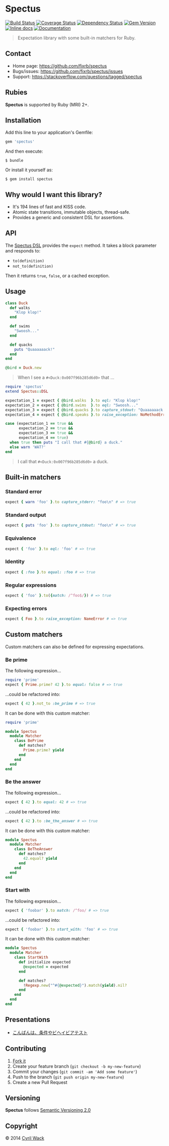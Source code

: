 # Spectus

[![Build Status](https://travis-ci.org/fixrb/spectus.svg?branch=master)](https://travis-ci.org/fixrb/spectus)
[![Coverage Status](http://img.shields.io/coveralls/fixrb/spectus.svg?branch=master)](https://coveralls.io/r/fixrb/spectus)
[![Dependency Status](https://gemnasium.com/fixrb/spectus.svg)](https://gemnasium.com/fixrb/spectus)
[![Gem Version](http://img.shields.io/gem/v/spectus.svg)](https://rubygems.org/gems/spectus)
[![Inline docs](http://inch-ci.org/github/fixrb/spectus.svg?branch=master)](http://inch-ci.org/github/fixrb/spectus)
[![Documentation](http://img.shields.io/:yard-docs-38c800.svg)](http://rubydoc.info/gems/spectus/frames)

> Expectation library with some built-in matchers for Ruby.

## Contact

* Home page: https://github.com/fixrb/spectus
* Bugs/issues: https://github.com/fixrb/spectus/issues
* Support: https://stackoverflow.com/questions/tagged/spectus

## Rubies

__Spectus__ is supported by Ruby (MRI) 2+.

## Installation

Add this line to your application's Gemfile:

```ruby
gem 'spectus'
```

And then execute:

```shell
$ bundle
```

Or install it yourself as:

```shell
$ gem install spectus
```

## Why would I want this library?

* It's 194 lines of fast and KISS code.
* Atomic state transitions, immutable objects, thread-safe.
* Provides a generic and consistent DSL for assertions.

## API

The [Spectus DSL](lib/spectus/dsl.rb) provides the `expect` method.
It takes a block parameter and responds to:

* `to(definition)`
* `not_to(definition)`

Then it returns `true`, `false`, or a cached exception.

## Usage

```ruby
class Duck
  def walks
    "Klop klop!"
  end

  def swims
    "Swoosh..."
  end

  def quacks
    puts "Quaaaaaack!"
  end
end

@bird = Duck.new
```

> When I see a `#<Duck:0x007f96b285d6d0>` that ...

```ruby
require 'spectus'
extend Spectus::DSL

expectation_1 = expect { @bird.walks  }.to eql: "Klop klop!"
expectation_2 = expect { @bird.swims  }.to eql: "Swoosh..."
expectation_3 = expect { @bird.quacks }.to capture_stdout: "Quaaaaaack!\n"
expectation_4 = expect { @bird.speaks }.to raise_exception: NoMethodError

case (expectation_1 == true &&
      expectation_2 == true &&
      expectation_3 == true &&
      expectation_4 == true)
  when true then puts "I call that #{@bird} a duck."
  else warn 'WAT?'
end
```

> I call that `#<Duck:0x007f96b285d6d0>` a duck.

## Built-in matchers

### Standard error

```ruby
expect { warn 'foo' }.to capture_stderr: "foo\n" # => true
```

### Standard output

```ruby
expect { puts 'foo' }.to capture_stdout: "foo\n" # => true
```

### Equivalence

```ruby
expect { 'foo' }.to eql: 'foo' # => true
```

### Identity

```ruby
expect { :foo }.to equal: :foo # => true
```

### Regular expressions

```ruby
expect { 'foo' }.to({match: /^foo$/}) # => true
```

### Expecting errors

```ruby
expect { Foo }.to raise_exception: NameError # => true
```

## Custom matchers

Custom matchers can also be defined for expressing expectations.

### Be prime

The following expression...

```ruby
require 'prime'
expect { Prime.prime? 42 }.to equal: false # => true
```

...could be refactored into:

```ruby
expect { 42 }.not_to :be_prime # => true
```

It can be done with this custom matcher:

```ruby
require 'prime'

module Spectus
  module Matcher
    class BePrime
      def matches?
        Prime.prime? yield
      end
    end
  end
end
```

### Be the answer

The following expression...

```ruby
expect { 42 }.to equal: 42 # => true
```

...could be refactored into:

```ruby
expect { 42 }.to :be_the_answer # => true
```

It can be done with this custom matcher:

```ruby
module Spectus
  module Matcher
    class BeTheAnswer
      def matches?
        42.equal? yield
      end
    end
  end
end
```

### Start with

The following expression...

```ruby
expect { 'foobar' }.to match: /^foo/ # => true
```

...could be refactored into:

```ruby
expect { 'foobar' }.to start_with: 'foo' # => true
```

It can be done with this custom matcher:

```ruby
module Spectus
  module Matcher
    class StartWith
      def initialize expected
        @expected = expected
      end

      def matches?
        !Regexp.new("^#{@expected}").match(yield).nil?
      end
    end
  end
end
```

## Presentations

* [こんばんは、条件やビヘイビアテスト](https://speakerdeck.com/cyril/konbanha-tiao-jian-yabiheibiatesuto)

## Contributing

1. [Fork it](https://github.com/fixrb/spectus/fork)
2. Create your feature branch (`git checkout -b my-new-feature`)
3. Commit your changes (`git commit -am 'Add some feature'`)
4. Push to the branch (`git push origin my-new-feature`)
5. Create a new Pull Request

## Versioning

__Spectus__ follows [Semantic Versioning 2.0](http://semver.org/)

## Copyright

&copy; 2014 [Cyril Wack](https://plus.google.com/+CyrilWack?rel=author)
